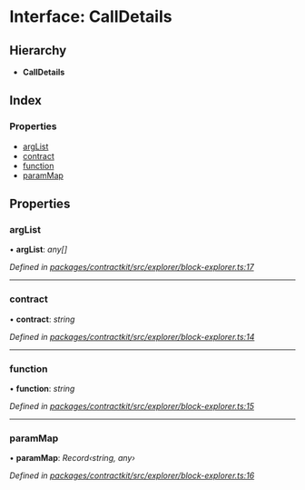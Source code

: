 # Interface: CallDetails

## Hierarchy

* **CallDetails**

## Index

### Properties

* [argList](_explorer_block_explorer_.calldetails.md#arglist)
* [contract](_explorer_block_explorer_.calldetails.md#contract)
* [function](_explorer_block_explorer_.calldetails.md#function)
* [paramMap](_explorer_block_explorer_.calldetails.md#parammap)

## Properties

###  argList

• **argList**: *any[]*

*Defined in [packages/contractkit/src/explorer/block-explorer.ts:17](https://github.com/celo-org/celo-monorepo/blob/master/packages/contractkit/src/explorer/block-explorer.ts#L17)*

___

###  contract

• **contract**: *string*

*Defined in [packages/contractkit/src/explorer/block-explorer.ts:14](https://github.com/celo-org/celo-monorepo/blob/master/packages/contractkit/src/explorer/block-explorer.ts#L14)*

___

###  function

• **function**: *string*

*Defined in [packages/contractkit/src/explorer/block-explorer.ts:15](https://github.com/celo-org/celo-monorepo/blob/master/packages/contractkit/src/explorer/block-explorer.ts#L15)*

___

###  paramMap

• **paramMap**: *Record‹string, any›*

*Defined in [packages/contractkit/src/explorer/block-explorer.ts:16](https://github.com/celo-org/celo-monorepo/blob/master/packages/contractkit/src/explorer/block-explorer.ts#L16)*
